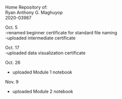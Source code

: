 Home Repository of: <br />
Ryan Anthony G. Maghuyop <br />
2020-03987 <br />

Oct. 5 <br />
-renamed beginner certificate for standard file naming <br />
-uploaded intermediate certificate <br />

Oct. 17 <br />
-uploaded data visualization certificate <br />

Oct. 26 <br />
- uploaded Module 1 notebook <br />

Nov. 9 <br />
- uploaded Module 2 notebook <br />
